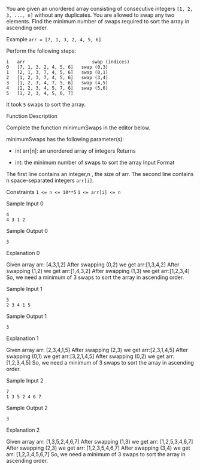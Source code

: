 You are given an unordered array consisting of consecutive integers  `[1, 2, 3, ..., n]` without any duplicates. You are allowed to swap any two elements. Find the minimum number of swaps required to sort the array in ascending order.

Example
`arr = [7, 1, 3, 2, 4, 5, 6]`

Perform the following steps:
```
i   arr                         swap (indices)
0   [7, 1, 3, 2, 4, 5, 6]   swap (0,3)
1   [2, 1, 3, 7, 4, 5, 6]   swap (0,1)
2   [1, 2, 3, 7, 4, 5, 6]   swap (3,4)
3   [1, 2, 3, 4, 7, 5, 6]   swap (4,5)
4   [1, 2, 3, 4, 5, 7, 6]   swap (5,6)
5   [1, 2, 3, 4, 5, 6, 7]
```
It took `5` swaps to sort the array.

Function Description

Complete the function minimumSwaps in the editor below.

minimumSwaps has the following parameter(s):

- int arr[n]: an unordered array of integers
Returns

- int: the minimum number of swaps to sort the array
Input Format

The first line contains an integer,n , the size of arr.
The second line contains n space-separated integers `arr[i]`.

Constraints
`1 <= n <= 10**5`
`1 <= arr[i] <= n`

Sample Input 0
```
4
4 3 1 2
```
Sample Output 0
```
3
```
Explanation 0

Given array arr: [4,3,1,2] 
After swapping (0,2) we get arr:[1,3,4,2]
After swapping (1,2) we get arr:[1,4,3,2]
After swapping (1,3) we get arr:[1,2,3,4]
So, we need a minimum of 3 swaps to sort the array in ascending order.

Sample Input 1
```
5
2 3 4 1 5
```
Sample Output 1
```
3
```
Explanation 1

Given array arr: [2,3,4,1,5]
After swapping (2,3) we get arr:[2,3,1,4,5]
After swapping (0,1) we get arr:[3,2,1,4,5]
After swapping (0,2) we get arr:[1,2,3,4,5]
So, we need a minimum of 3 swaps to sort the array in ascending order.

Sample Input 2
```
7
1 3 5 2 4 6 7
```
Sample Output 2
```
3
```
Explanation 2

Given array arr: [1,3,5,2,4,6,7]
After swapping (1,3) we get arr: [1,2,5,3,4,6,7]
After swapping (2,3) we get arr: [1,2,3,5,4,6,7]
After swapping (3,4) we get arr: [1,2,3,4,5,6,7]
So, we need a minimum of 3 swaps to sort the array in ascending order.